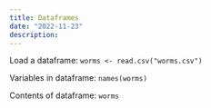 ```yaml
---
title: Dataframes
date: "2022-11-23"
description: 
---
```


Load a dataframe: ```worms <- read.csv("worms.csv")```

Variables in dataframe: ``` names(worms) ```

Contents of dataframe: ``` worms ```

